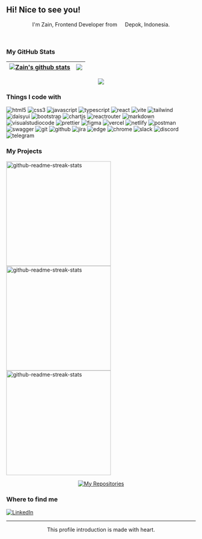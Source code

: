 ## Hi! Nice to see you!
 <p align="center">
    I'm Zain, Frontend Developer from <img src="https://cdn-icons-png.flaticon.com/512/940/940247.png" width="13"/> Depok, Indonesia.
  </p>
</br>

### My GitHub Stats
| <a href="https://github.com/anuraghazra/github-readme-stats"><img align="center" src="https://github-readme-stats.vercel.app/api?username=zenzett&show_icons=true&theme=codeSTACKr&border_color=FFFFFF&hide_border=false&ring=161b228&include_all_commits=true&count_private=true" alt="Zain's github stats" /></a> | <a href="https://github.com/anuraghazra/github-readme-stats"><img align="center" src="https://github-readme-streak-stats.herokuapp.com/?user=zenzett&theme=codeSTACKr&border_color=FFFFFF&hide_border=false" /></a> |
 | ---------------------------------------------------------------------------------------------------------------------------------------------------------------------------------------------------------------------- | ---------------------------------------------------------------------------------------------------------------------------------------------------------------------------------------------------------------------------- |
 
</div>
<div align='center'>
<a href="https://github.com/anuraghazra/github-readme-stats"><img align="center" src="https://github-readme-stats.vercel.app/api/top-langs/?username=zenzett&layout=compact&theme=codeSTACKr&border_color=FFFFFF&hide_border=false" /></a>
</div>

### Things I code with
<p>
<img alt="html5" src="https://img.shields.io/badge/-HTML5-111111?style=flat-square&logo=html5&logoColor=" />
<img alt="css3" src="https://img.shields.io/badge/-CSS3-111111?style=flat-square&logo=CSS3&logoColor=2965f1"/>
<img alt="javascript" src="https://img.shields.io/badge/JavaScript-111111.svg?style=flat-square&logo=javascript&logoColor=" />
<img alt="typescript" src="https://img.shields.io/badge/-TypeScript-111111?style=flat-square&logo=typescript&logoColor=" />
<img alt="react" src="https://img.shields.io/badge/ReactJS-111111.svg?style=flat-square&logo=react&logoColor=" />
<img alt="vite" src="https://img.shields.io/badge/Vite-111111.svg?style=flat-square&logo=vite&logoColor=" />
<img alt="tailwind" src="https://img.shields.io/badge/TailwindCSS-111111.svg?style=flat-square&logo=tailwind-css&logoColor=" />
<img alt="daisyui" src="https://img.shields.io/badge/DaisyUI-111111.svg?style=flat-square&logo=daisyui&logoColor=%23F7DF1E" />
<img alt="bootstrap" src="https://img.shields.io/badge/Bootstrap-111111.svg?style=flat-square&logo=bootstrap&logoColor=" />
<img alt="chartjs" src="https://img.shields.io/badge/Chart.js-111111.svg?style=flat-square&logo=chart.js&logoColor=" />
<img alt="reactrouter" src="https://img.shields.io/badge/React%20Router-111111?style=flat-square&logo=react-router&logoColor=" />
<img alt="markdown" src="https://img.shields.io/badge/Markdown-111111.svg?style=flat-square&logo=markdown&logoColor=" />
<img alt="visualstudiocode" src="https://img.shields.io/badge/-Visual%20Studio%20Code-111111?style=flat-square&logo=Visual%20Studio%20Code&logoColor=0078d7"/>
<img alt="prettier" src="https://img.shields.io/badge/-Prettier-111111?style=flat-square&logo=prettier&borderColor=red&border_color=yellow&logoColor=" />
<img alt="figma" src="https://img.shields.io/badge/Figma-111111.svg?style=flat-square&logo=figma&logoColor="/>
<img alt="vercel" src="https://img.shields.io/badge/Vercel-111111.svg?style=flat-square&logo=vercel&logoColor=" />
<img alt="netlify" src="https://img.shields.io/badge/Netlify-111111.svg?style=flat-square&logo=netlify&logoColor=#00C7B7" />
<img alt="postman" src="https://img.shields.io/badge/Postman-111111?style=flat-square&logo=postman&logoColor=" />
<img alt="swagger" src="https://img.shields.io/badge/-Swagger-111111?style=flat-square&logo=swagger&logoColor=" />
<img alt="git" src="https://img.shields.io/badge/Git-111111.svg?style=flat-square&logo=git&logoColor="/>
<img alt="github" src="https://img.shields.io/badge/GitHub-111111.svg?style=flat-square&logo=github&logoColor="/>
<img alt="jira" src="https://img.shields.io/badge/Jira-111111.svg?style=flat-square&logo=jira&logoColor=%230A0FFF" />
<img alt="edge" src="https://img.shields.io/badge/Edge-111111?style=flat-square&logo=Microsoft-edge&logoColor=0078D7"/>
<img alt="chrome" src="https://img.shields.io/badge/Google%20Chrome-111111?style=flat-square&logo=GoogleChrome&logoColor="/>
<img alt="slack" src="https://img.shields.io/badge/-Slack-111111?style=flat-square&logo=Slack&logoColor=E01563"/>
<img alt="discord" src="https://img.shields.io/badge/Discord-111111.svg?style=flat-square&logo=discord&logoColor=" />
<img alt="telegram" src="https://img.shields.io/badge/Telegram-111111?style=flat-square&logo=telegram&logoColor=" />
</p>



### My Projects
<p align="left">
    <a href="https://github.com/zenzett/timesync-attendance"><img width="278" src="https://denvercoder1-github-readme-stats.vercel.app/api/pin/?username=zenzett&repo=timesync-attendance&show_icons=true&theme=codeSTACKr&border_color=2CA5E0&hide_border=false" alt="github-readme-streak-stats"></a>
    <a href="https://github.com/zenzett/ecommerce-app"><img width="278" src="https://denvercoder1-github-readme-stats.vercel.app/api/pin/?username=zenzett&repo=ecommerce-app&show_icons=true&theme=codeSTACKr&border_color=2CA5E0&hide_border=false" alt="github-readme-streak-stats"></a>
    <a href="https://github.com/zenzett/mymovies-app-react"><img width="278" src="https://denvercoder1-github-readme-stats.vercel.app/api/pin/?username=zenzett&repo=mymovies-app-react&show_icons=true&theme=codeSTACKr&border_color=2CA5E0&hide_border=false" alt="github-readme-streak-stats"></a>
</p>
  
<p align="center">
  <a href="https://github.com/zenzett?tab=repositories"><img alt="My Repositories" title="My Repositories" src="https://custom-icon-badges.demolab.com/badge/-Click%20here%20to%20see%20my%20repositories-CA532B?style=for-the-badge&logoColor=white&logo=repo"/></a>
</p>
 
### Where to find me
<a href="https://www.linkedin.com/in/ahmad-zain-af/" target="_blank"><img alt="LinkedIn" src="https://img.shields.io/badge/LinkedIn-111111.svg?&style=flat-square&logo=linkedin&logoColor=0A66C2&border_color=FFFFFF&hide_border=false" /></a>
</p>

------------
<p align="center">This profile introduction is made with heart.</br>
